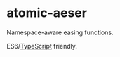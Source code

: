# atomic-aeser

Namespace-aware easing functions.

ES6/[TypeScript](https://www.typescriptlang.org/) friendly.
